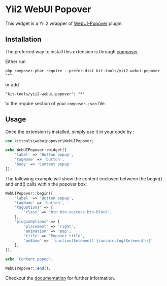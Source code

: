 Yii2 WebUI Popover
=============
This widget is a Yii 2 wrapper of [WebUI-Popover](https://github.com/sandywalker/webui-popover/blob/master/README.md) plugin.

Installation
------------

The preferred way to install this extension is through [composer](http://getcomposer.org/download/).

Either run

```
php composer.phar require --prefer-dist kit-tools/yii2-webui-popover "*"
```

or add

```
"kit-tools/yii2-webui-popover": "*"
```

to the require section of your `composer.json` file.

Usage
-----

Once the extension is installed, simply use it in your code by  :

```php
use kittools\webuipopover\WebUIPopover;

echo WebUIPopover::widget([
    'label' => 'Button popup',
    'tagName' => 'button',
    'body' => 'Content popup'
]);
```
The following example will show the content enclosed between the begin() and end() calls within the popover box:
```php
WebUIPopover::begin([
    'label' => 'Button popup',
    'tagName' => 'button',
    'tagOptions' => [
        'class' => 'btn btn-success btn-block',
    ],
    'pluginOptions' => [
        'placement' => 'right',
        'animation' => 'pop',
        'title' => 'Popover title',
        'onShow' => 'function($element) {console.log($element);}'
    ],
]);

echo 'Content popup';

WebUIPopover::end();
```

Checkout the [documentation](https://github.com/sandywalker/webui-popover) for further information.